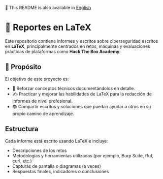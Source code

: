 📘 This README is also available in [English](README.en.md)

# 📄 Reportes en LaTeX

Este repositorio contiene informes y escritos sobre ciberseguridad escritos en **LaTeX**, principalmente centrados en retos, máquinas y evaluaciones prácticas de plataformas como **Hack The Box Academy**.

## 🎯 Propósito

El objetivo de este proyecto es:

- 🧠 Reforzar conceptos técnicos documentándolos en detalle.
- ✍️ Practicar y mejorar las habilidades de LaTeX para la redacción de informes de nivel profesional.
- 📚 Compartir escritos y soluciones que puedan ayudar a otros en su propio camino de aprendizaje.

## Estructura

Cada informe está escrito usando LaTeX e incluye:

- Descripciones de los retos  
- Metodologías y herramientas utilizadas (por ejemplo, Burp Suite, ffuf, curl, etc.)  
- Capturas de pantalla o diagramas (a veces)  
- Respuestas finales, indicadores o conclusiones
